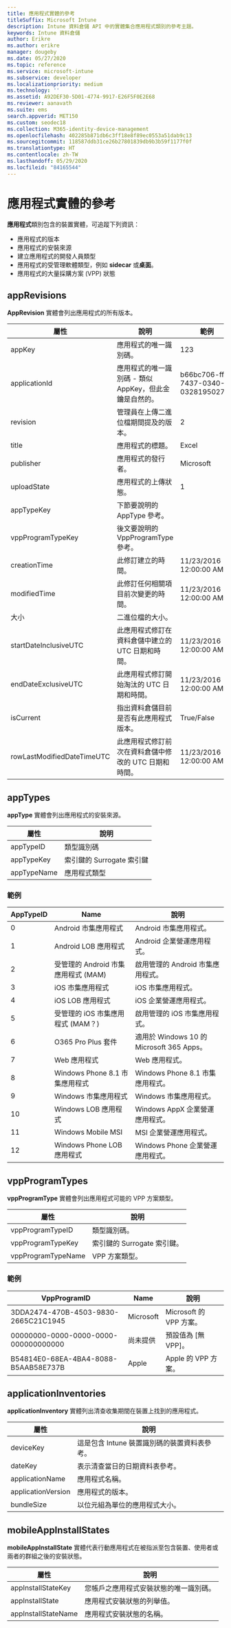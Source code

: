 ```yaml
---
title: 應用程式實體的參考
titleSuffix: Microsoft Intune
description: Intune 資料倉儲 API 中的實體集合應用程式類別的參考主題。
keywords: Intune 資料倉儲
author: Erikre
ms.author: erikre
manager: dougeby
ms.date: 05/27/2020
ms.topic: reference
ms.service: microsoft-intune
ms.subservice: developer
ms.localizationpriority: medium
ms.technology: ''
ms.assetid: A92DEF30-5D01-4774-9917-E26F5F0E2E68
ms.reviewer: aanavath
ms.suite: ems
search.appverid: MET150
ms.custom: seodec18
ms.collection: M365-identity-device-management
ms.openlocfilehash: 402285b871db6c3ff18e8f89ec0553a51dab9c13
ms.sourcegitcommit: 118587ddb31ce26b27801839db9b3b59f1177f0f
ms.translationtype: HT
ms.contentlocale: zh-TW
ms.lasthandoff: 05/29/2020
ms.locfileid: "84165544"
---
```

# <a name="reference-for-application-entities"></a>應用程式實體的參考

**應用程式**類別包含的裝置實體，可追蹤下列資訊：

- 應用程式的版本
- 應用程式的安裝來源
- 建立應用程式的開發人員類型
- 應用程式的受管理軟體類型，例如 **sidecar** 或**桌面**。
- 應用程式的大量採購方案 (VPP) 狀態

## <a name="apprevisions"></a>appRevisions

**AppRevision** 實體會列出應用程式的所有版本。

| 屬性  | 說明 | 範例 |
|---------|------------|--------|
| appKey |應用程式的唯一識別碼。 |123 |
| applicationId |應用程式的唯一識別碼 - 類似 AppKey，但此金鑰是自然的。 |b66bc706-ffff-7437-0340-032819502773 |
| revision |管理員在上傳二進位檔期間提及的版本。 |2 |
| title |應用程式的標題。 |Excel |
| publisher |應用程式的發行者。 |Microsoft |
| uploadState |應用程式的上傳狀態。 |1 |
| appTypeKey |下節要說明的 AppType 參考。 | |
| vppProgramTypeKey |後文要說明的 VppProgramType 參考。 | |
| creationTime |此修訂建立的時間。 |11/23/2016 12:00:00 AM |
| modifiedTime |此修訂任何相關項目前次變更的時間。 |11/23/2016 12:00:00 AM |
| 大小 |二進位檔的大小。 | |
| startDateInclusiveUTC |此應用程式修訂在資料倉儲中建立的 UTC 日期和時間。 |11/23/2016 12:00:00 AM |
| endDateExclusiveUTC |此應用程式修訂開始淘汰的 UTC 日期和時間。 |11/23/2016 12:00:00 AM |
| isCurrent |指出資料倉儲目前是否有此應用程式版本。 |True/False |
| rowLastModifiedDateTimeUTC |此應用程式修訂前次在資料倉儲中修改的 UTC 日期和時間。 |11/23/2016 12:00:00 AM |

## <a name="apptypes"></a>appTypes

**appType** 實體會列出應用程式的安裝來源。

| 屬性  | 說明 |
|---------|------------|
| appTypeID |類型識別碼 |
| appTypeKey |索引鍵的 Surrogate 索引鍵 |
| appTypeName |應用程式類型 |

### <a name="example"></a>範例

| AppTypeID  | Name | 說明 |
|---------|------------|--------|
| 0 |Android 市集應用程式 | Android 市集應用程式。 |
| 1 |Android LOB 應用程式 | Android 企業營運應用程式。 |
| 2 |受管理的 Android 市集應用程式 (MAM) | 啟用管理的 Android 市集應用程式。 |
| 3 |iOS 市集應用程式 | iOS 市集應用程式。 |
| 4 |iOS LOB 應用程式 | iOS 企業營運應用程式。 |
| 5 |受管理的 iOS 市集應用程式 (MAM？) | 啟用管理的 iOS 市集應用程式。 |
| 6 |O365 Pro Plus 套件 | 適用於 Windows 10 的 Microsoft 365 Apps。 |
| 7 |Web 應用程式 | Web 應用程式。 |
| 8 |Windows Phone 8.1 市集應用程式 | Windows Phone 8.1 市集應用程式。 |
| 9 |Windows 市集應用程式 | Windows 市集應用程式。 |
| 10 |Windows LOB 應用程式 | Windows AppX 企業營運應用程式。 |
| 11 |Windows Mobile MSI | MSI 企業營運應用程式。 |
| 12 |Windows Phone LOB 應用程式 | Windows Phone 企業營運應用程式。 |


## <a name="vppprogramtypes"></a>vppProgramTypes

**vppProgramType** 實體會列出應用程式可能的 VPP 方案類型。

| 屬性  | 說明 |
|---------|------------|
| vppProgramTypeID | 類型識別碼。 |
| vppProgramTypeKey | 索引鍵的 Surrogate 索引鍵。 |
| vppProgramTypeName | VPP 方案類型。 |

### <a name="example"></a>範例

| VppProgramID  | Name | 說明 |
|---------|------------|--------|
| 3DDA2474-470B-4503-9830-2665C21C1945 | Microsoft | Microsoft 的 VPP 方案。 |
| 00000000-0000-0000-0000-000000000000 | 尚未提供 | 預設值為 [無 VPP]。 |
| B54814E0-68EA-4BA4-8088-B5AAB58E737B | Apple | Apple 的 VPP 方案。 |



## <a name="applicationinventories"></a>applicationInventories

**applicationInventory** 實體列出清查收集期間在裝置上找到的應用程式。

| 屬性  | 說明 |
|---------|------------|
| deviceKey | 這是包含 Intune 裝置識別碼的裝置資料表參考。 |
| dateKey | 表示清查當日的日期資料表參考。 |
| applicationName | 應用程式名稱。 |
| applicationVersion | 應用程式的版本。 |
| bundleSize | 以位元組為單位的應用程式大小。 |

## <a name="mobileappinstallstates"></a>mobileAppInstallStates

**mobileAppInstallState** 實體代表行動應用程式在被指派至包含裝置、使用者或兩者的群組之後的安裝狀態。

| 屬性 | 說明 |
|---|---|
| appInstallStateKey | 您帳戶之應用程式安裝狀態的唯一識別碼。 |
| appInstallState | 應用程式安裝狀態的列舉值。 |
| appInstallStateName | 應用程式安裝狀態的名稱。 |



